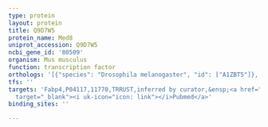 ```yaml
---
type: protein
layout: protein
title: Q9D7W5
protein_name: Med8
uniprot_accession: Q9D7W5
ncbi_gene_id: '80509'
organism: Mus musculus
function: transcription factor
orthologs: '[{"species": "Drosophila melanogaster", "id": ["A1ZBT5"]}, {"species": "Caenorhabditis elegans", "id": ["Q9U1W2"]}, {"species": "Homo sapiens", "id": ["Q96G25"]}]'
tfs: ''
targets: 'Fabp4,P04117,11770,TRRUST,inferred by curator,&ensp;<a href="https://www.ncbi.nlm.nih.gov/pubmed/?term=20194623%5Buid%5D+OR+29087512%5Buid%5D"
  target="_blank"><i uk-icon="icon: link"></i>Pubmed</a>'
binding_sites: ''

---
```

